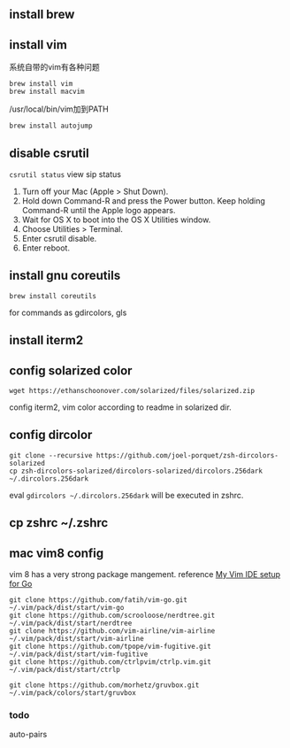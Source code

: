 ## install brew
## install vim
系统自带的vim有各种问题
```
brew install vim
brew install macvim
```
/usr/local/bin/vim加到PATH
```
brew install autojump
```
## disable csrutil
`csrutil status` view sip status
1. Turn off your Mac (Apple > Shut Down).
2. Hold down Command-R and press the Power button. Keep holding Command-R until the Apple logo appears.
3. Wait for OS X to boot into the OS X Utilities window.
3. Choose Utilities > Terminal.
4. Enter csrutil disable.
5. Enter reboot.

## install gnu coreutils
```
brew install coreutils
```
for commands as gdircolors, gls

## install iterm2
## config solarized color
```
wget https://ethanschoonover.com/solarized/files/solarized.zip
```
config iterm2, vim color according to readme in solarized dir.

## config dircolor
```
git clone --recursive https://github.com/joel-porquet/zsh-dircolors-solarized
cp zsh-dircolors-solarized/dircolors-solarized/dircolors.256dark ~/.dircolors.256dark
```
eval `gdircolors ~/.dircolors.256dark` will be executed in zshrc.

## cp zshrc ~/.zshrc

## mac vim8 config
vim 8 has a very strong package mangement.
reference [My Vim IDE setup for Go](https://app.getpocket.com/read/2568835637)

```
git clone https://github.com/fatih/vim-go.git ~/.vim/pack/dist/start/vim-go
git clone https://github.com/scrooloose/nerdtree.git ~/.vim/pack/dist/start/nerdtree
git clone https://github.com/vim-airline/vim-airline ~/.vim/pack/dist/start/vim-airline
git clone https://github.com/tpope/vim-fugitive.git ~/.vim/pack/dist/start/vim-fugitive
git clone https://github.com/ctrlpvim/ctrlp.vim.git ~/.vim/pack/dist/start/ctrlp

git clone https://github.com/morhetz/gruvbox.git ~/.vim/pack/colors/start/gruvbox
```

### todo
auto-pairs


